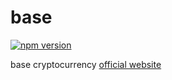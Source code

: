 # base

[![npm version](https://badge.fury.io/js/basechain.svg)](https://badge.fury.io/js/basechain)

base cryptocurrency [official website](http://basechain.io)

